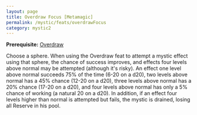 ```yaml
---
layout: page
title: Overdraw Focus [Metamagic]
permalink: /mystic/feats/overdrawFocus
category: mystic2
---
```

**Prerequisite:** [Overdraw](/mystic/feats/overdraw)

Choose a sphere. When using the Overdraw feat to attempt a mystic effect
using that sphere, the chance of success improves, and effects four
levels above normal may be attempted (although it's risky). An effect
one level above normal succeeds 75% of the time (6-20 on a d20), two
levels above normal has a 45% chance (12-20 on a d20), three levels
above normal has a 20% chance (17-20 on a d20), and four levels above
normal has only a 5% chance of working (a natural 20 on a d20). In
addition, if an effect four levels higher than normal is attempted but
fails, the mystic is drained, losing all Reserve in his pool.
